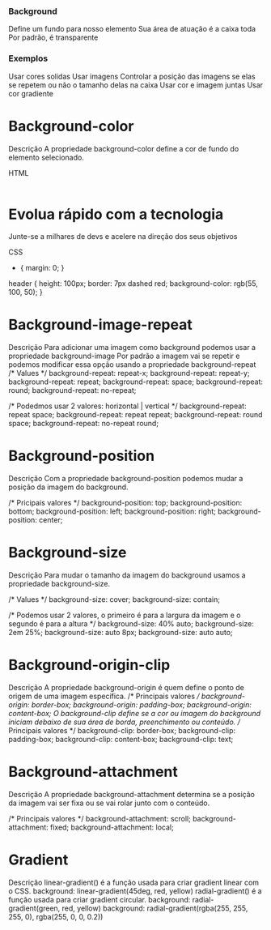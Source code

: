 ### Background
Define um fundo para nosso elemento
Sua área de atuação é a caixa toda
Por padrão, é transparente
### Exemplos
Usar cores solidas
Usar imagens
Controlar
a posição das imagens
se elas se repetem ou não
o tamanho delas na caixa
Usar cor e imagem juntas
Usar cor gradiente



# Background-color



Descrição
A propriedade background-color define a cor de fundo do elemento selecionado.

HTML

<header>

</header>
<main>
    <h1>Evolua rápido com a tecnologia</h1>
    <p>Junte-se a milhares de devs e acelere
    na direção dos seus objetivos</p>
</main>
CSS

* {
    margin: 0;
}

header {
    height: 100px;
    border: 7px dashed red;
    background-color: rgb(55, 100, 50);
}


# Background-image-repeat



Descrição
Para adicionar uma imagem como background podemos usar a propriedade background-image
Por padrão a imagem vai se repetir e podemos modificar essa opção usando a propriedade background-repeat
/* Values */
background-repeat: repeat-x;
background-repeat: repeat-y;
background-repeat: repeat;
background-repeat: space;
background-repeat: round;
background-repeat: no-repeat;

/* Podedmos usar 2 valores: horizontal | vertical */
background-repeat: repeat space;
background-repeat: repeat repeat;
background-repeat: round space;
background-repeat: no-repeat round;

# Background-position



Descrição
Com a propriedade background-position podemos mudar a posição da imagem do background.

/* Pricipais valores */
background-position: top;
background-position: bottom;
background-position: left;
background-position: right;
background-position: center;


# Background-size



Descrição
Para mudar o tamanho da imagem do background usamos a propriedade background-size.

/* Values */
background-size: cover;
background-size: contain;

/* Podemos usar 2 valores, o primeiro é para a largura da imagem e o segundo é para a altura */
background-size: 40% auto;
background-size: 2em 25%;
background-size: auto 8px;
background-size: auto auto;

# Background-origin-clip



Descrição
A propriedade background-origin é quem define o ponto de origem de uma imagem específica.
/* Principais valores */
background-origin: border-box;
background-origin: padding-box;
background-origin: content-box;
O background-clip define se a cor ou imagem do background iniciam debaixo de sua área de borda, preenchimento ou conteúdo.
/* Principais valores */
background-clip: border-box;
background-clip: padding-box;
background-clip: content-box;
background-clip: text;

# Background-attachment



Descrição
A propriedade background-attachment determina se a posição da imagem vai ser fixa ou se vai rolar junto com o conteúdo.

/* Principais valores */
background-attachment: scroll;
background-attachment: fixed;
background-attachment: local;

# Gradient



Descrição
linear-gradient() é a função usada para criar gradient linear com o CSS.
background: linear-gradient(45deg, red, yellow)
radial-gradient() é a função usada para criar gradient circular.
background: radial-gradient(green, red, yellow)
background: radial-gradient(rgba(255, 255, 255, 0), rgba(255, 0, 0, 0.2))


